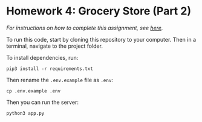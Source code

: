 # Homework 4: Grocery Store (Part 2)

_For instructions on how to complete this assignment, see [here](https://make-school-courses.github.io/BEW-1.2-Authentication-and-Associations/#/Assignments/grocery-store)._

To run this code, start by cloning this repository to your computer. Then in a terminal, navigate to the project folder.

To install dependencies, run:

```
pip3 install -r requirements.txt
```

Then rename the `.env.example` file as `.env`:

```
cp .env.example .env
```

Then you can run the server:

```
python3 app.py
```